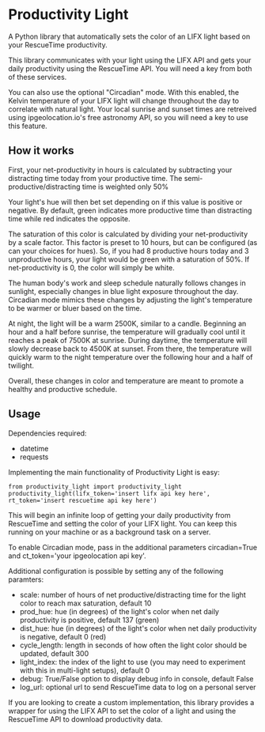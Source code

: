 # Productivity Light
A Python library that automatically sets the color of an LIFX light based on your RescueTime productivity.

This library communicates with your light using the LIFX API and gets your daily productivity using the RescueTime API. You will need a key from both of these services.

You can also use the optional "Circadian" mode. With this enabled, the Kelvin temperature of your LIFX light will change throughout the day to correlate with natural light. Your local sunrise and sunset times are retreived using ipgeolocation.io's free astronomy API, so you will need a key to use this feature.

## How it works
First, your net-productivity in hours is calculated by subtracting your distracting time today from your productive time. The semi-productive/distracting time is weighted only 50%

Your light's hue will then bet set depending on if this value is positive or negative. By default, green indicates more productive time than distracting time while red indicates the opposite.

The saturation of this color is calculated by dividing your net-productivity by a scale factor. This factor is preset to 10 hours, but can be configured (as can your choices for hues). So, if you had 8 productive hours today and 3 unproductive hours, your light would be green with a saturation of 50%. If net-productivity is 0, the color will simply be white. 

The human body's work and sleep schedule naturally follows changes in sunlight, especially changes in blue light exposure throughout the day. Circadian mode mimics these changes by adjusting the light's temperature to be warmer or bluer based on the time.

At night, the light will be a warm 2500K, similar to a candle. Beginning an hour and a half before sunrise, the temperature will gradually cool until it reaches a peak of 7500K at sunrise. During daytime, the temperature will slowly decrease back to 4500K at sunset. From there, the temperature will quickly warm to the night temperature over the following hour and a half of twilight.

Overall, these changes in color and temperature are meant to promote a healthy and productive schedule.

## Usage
Dependencies required:
- datetime
- requests

Implementing the main functionality of Productivity Light is easy:

    from productivity_light import productivity_light
    productivity_light(lifx_token='insert lifx api key here', rt_token='insert rescuetime api key here')

This will begin an infinite loop of getting your daily productivity from RescueTime and setting the color of your LIFX light. You can keep this running on your machine or as a background task on a server.

To enable Circadian mode, pass in the additional parameters circadian=True and ct_token='your ipgeolocation api key'.

Additional configuration is possible by setting any of the following paramters:
- scale: number of hours of net productive/distracting time for the light color to reach max saturation, default 10
- prod_hue: hue (in degrees) of the light's color when net daily productivity is positive, default 137 (green)
- dist_hue: hue (in degrees) of the light's color when net daily productivity is negative, default 0 (red)
- cycle_length: length in seconds of how often the light color should be updated, default 300
- light_index: the index of the light to use (you may need to experiment with this in multi-light setups), default 0
- debug: True/False option to display debug info in console, default False
- log_url: optional url to send RescueTime data to log on a personal server

If you are looking to create a custom implementation, this library provides a wrapper for using the LIFX API to set the color of a light and using the RescueTime API to download productivity data.
